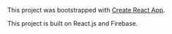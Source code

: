 This project was bootstrapped with [Create React App](https://github.com/facebookincubator/create-react-app).

This project is built on React.js and Firebase.
